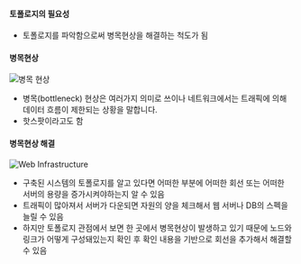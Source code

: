 #### 토폴로지의 필요성

- 토폴로지를 파악함으로써 병목현상을 해결하는 척도가 됨

#### 병목현상

![병목 현상](<스크린샷 2024-12-17 오후 10.52.18.png>)

- 병목(bottleneck) 현상은 여러가지 의미로 쓰이나 네트워크에서는 트래픽에 의해 데이터 흐름이 제한되는 상황을 말합니다.
- 핫스팟이라고도 함

#### 병목현상 해결

![Web Infrastructure](<스크린샷 2024-12-17 오후 10.54.24.png>)

- 구축된 시스템의 토폴로지를 알고 있다면 어떠한 부분에 어떠한 회선 또는 어떠한 서버의 용량을 증가시켜야하는지 알 수 있음
- 트래픽이 많아져서 서버가 다운되면 자원의 양을 체크해서 웹 서버나 DB의 스펙을 늘릴 수 있음
- 하지만 토폴로지 관점에서 보면 한 곳에서 병목현상이 발생하고 있기 때문에 노드와 링크가 어떻게 구성돼있는지 확인 후 확인 내용을 기반으로 회선을 추가해서 해결할 수 있음
